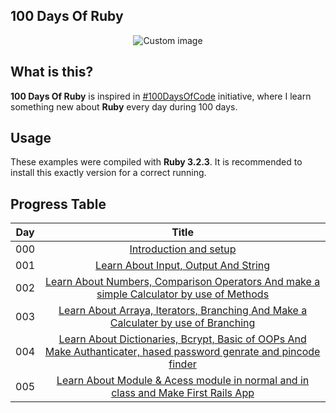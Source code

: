 ## 100 Days Of Ruby

<p align="center">
  <img src="https://raw.github.com/marcosvbras/100-days-of-ruby/master/images/ruby.png" alt="Custom image"/>
</p>

## What is this?

**100 Days Of Ruby** is inspired in [#100DaysOfCode](https://medium.freecodecamp.org/join-the-100daysofcode-556ddb4579e4) initiative, where I learn something new about **Ruby** every day during 100 days.


## Usage

These examples were compiled with **Ruby 3.2.3**. It is recommended to install this exactly version for a correct running.


## Progress Table


| Day | Title      |
| --- |:----------: |
| 000 | [Introduction and setup ](days0/setup.md) |
| 001 | [Learn About Input, Output And String ](days1) |
| 002 | [Learn About Numbers, Comparison Operators And make a simple Calculator by use of Methods](days2) |
| 003 | [Learn About Arraya, Iterators, Branching And Make a Calculater by use of Branching ](days3) |
| 004 | [Learn About Dictionaries, Bcrypt, Basic of OOPs And Make Authanticater, hased password genrate and pincode finder](days4) |
| 005 | [Learn About Module & Acess module in normal and in class and Make First Rails App ](days5) |

